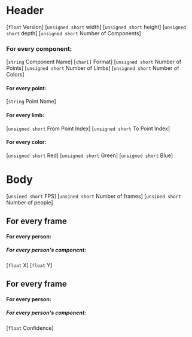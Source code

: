 # Header
\[`float` Version]
\[`unsigned short` width]
\[`unsigned short` height]
\[`unsigned short` depth]
\[`unsigned short` Number of Components]

### For every component:
\[`string` Component Name]
\[`char[]` Format]
\[`unsigned short` Number of Points]
\[`unsigned short` Number of Limbs]
\[`unsigned short` Number of Colors]

#### For every point:
\[`string` Point Name]

#### For every limb:
\[`unsigned short` From Point Index]
\[`unsigned short` To Point Index]

#### For every color:
\[`unsigned short` Red]
\[`unsigned short` Green]
\[`unsigned short` Blue]

# Body
\[`unsined short` FPS]
\[`unsined short` Number of frames]
\[`unsined short` Number of people]

## For every frame
#### For every person:
##### For every person's component:
\[`float` X]
\[`float` Y]

## For every frame
#### For every person:
##### For every person's component:
\[`float` Confidence]
